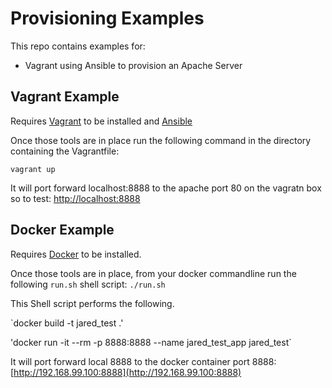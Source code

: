 # Provisioning Examples
This repo contains examples for: 
* Vagrant using Ansible to provision an Apache Server

## Vagrant Example
Requires [Vagrant](https://www.vagrantup.com/docs/installation/) to be installed and [Ansible](http://docs.ansible.com/ansible/intro_installation.html)

Once those tools are in place run the following command in the directory containing the Vagrantfile:

`vagrant up`

It will port forward localhost:8888 to the apache port 80 on the vagratn box so to test: [http://localhost:8888](http://localhost:8888)

## Docker Example
Requires [Docker](https://docs.docker.com/engine/installation/) to be installed. 

Once those tools are in place, from your docker commandline run the following `run.sh` shell script:
`./run.sh`

This Shell script performs the following.

`docker build -t jared_test .'

'docker run -it --rm -p 8888:8888 --name jared_test_app jared_test`


It will port forward local 8888 to the docker container port 8888: 
[http://192.168.99.100:8888](http://192.168.99.100:8888)
